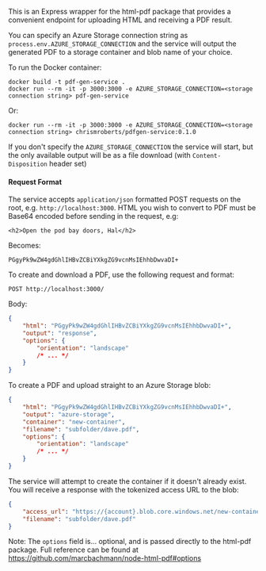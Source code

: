 This is an Express wrapper for the html-pdf package that provides a convenient endpoint for uploading HTML and receiving a PDF result.

You can specify an Azure Storage connection string as `process.env.AZURE_STORAGE_CONNECTION` and the service will output the generated PDF to a storage container and blob name of your choice.

To run the Docker container:

```
docker build -t pdf-gen-service .
docker run --rm -it -p 3000:3000 -e AZURE_STORAGE_CONNECTION=<storage connection string> pdf-gen-service
```

Or:

```
docker run --rm -it -p 3000:3000 -e AZURE_STORAGE_CONNECTION=<storage connection string> chrismroberts/pdfgen-service:0.1.0
```

If you don't specify the `AZURE_STORAGE_CONNECTION` the service will start, but the only available output will be as a file download (with `Content-Disposition` header set)

#### Request Format

The service accepts `application/json` formatted POST requests on the root, e.g. `http://localhost:3000`. HTML you wish to convert to PDF must be Base64 encoded before sending in the request, e.g:

`<h2>Open the pod bay doors, Hal</h2>`

Becomes:

`PGgyPk9wZW4gdGhlIHBvZCBiYXkgZG9vcnMsIEhhbDwvaDI+`

To create and download a PDF, use the following request and format:

```
POST http://localhost:3000/
``` 

Body:
```json
{
    "html": "PGgyPk9wZW4gdGhlIHBvZCBiYXkgZG9vcnMsIEhhbDwvaDI+",    
    "output": "response",
    "options": {
        "orientation": "landscape"
        /* ... */
    }
}
```

To create a PDF and upload straight to an Azure Storage blob:

```json
{
    "html": "PGgyPk9wZW4gdGhlIHBvZCBiYXkgZG9vcnMsIEhhbDwvaDI+",    
    "output": "azure-storage",
    "container": "new-container",
    "filename": "subfolder/dave.pdf",
    "options": {
        "orientation": "landscape"
        /* ... */
    }
}
```

The service will attempt to create the container if it doesn't already exist. You will receive a response with the tokenized access URL to the blob:

```json
{
    "access_url": "https://{account}.blob.core.windows.net/new-container/subfolder/dave.pdf?st={sasToken}",
    "filename": "subfolder/dave.pdf"
}
```

Note: The `options` field is... optional, and is passed directly to the html-pdf package. Full reference can be found at https://github.com/marcbachmann/node-html-pdf#options